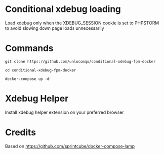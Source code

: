 # Conditional xdebug loading

Load xdebug only when the XDEBUG_SESSION cookie is set to PHPSTORM to avoid slowing down page loads unnecessarily

# Commands
```shell script
git clone https://github.com/unlocomqx/conditional-xdebug-fpm-docker

cd conditional-xdebug-fpm-docker

docker-compose up -d
```

# Xdebug Helper
Install xdebug helper extension on your preferred browser

# Credits
Based on https://github.com/sprintcube/docker-compose-lamp 
